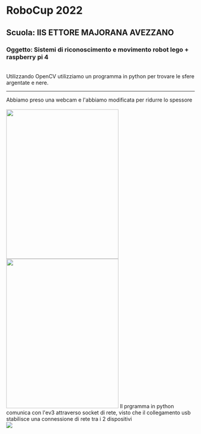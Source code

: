 <h1>RoboCup 2022</h1>
<h2>Scuola: IIS ETTORE MAJORANA AVEZZANO</h2>
<h3>Oggetto: Sistemi di riconoscimento e movimento robot lego + raspberry
pi 4 </h3><br>
Utilizzando OpenCV utilizziamo un programma in python per trovare le
sfere argentate e nere.
<hr>
Abbiamo preso una webcam e l'abbiamo modificata per ridurre lo
spessore <br><br>
<img src="https://github.com/RobocupMajorana/Robocup/blob/main/Photos/6AE20BD1-6800-4041-9276-8124A2815BF1.jpeg" width="300" height="400">

<img src="https://github.com/RobocupMajorana/Robocup/blob/main/Photos/82035A88-8244-4DCE-8682-35FDBBC40E24.jpeg" width="300" height="400">
Il prgramma in python comunica con l'ev3 attraverso socket di rete, visto
che il collegamento usb stabilisce una connessione di rete tra i 2
dispositivi <br>
<img src="https://masterminds.github.io/stability/experimental.svg">


